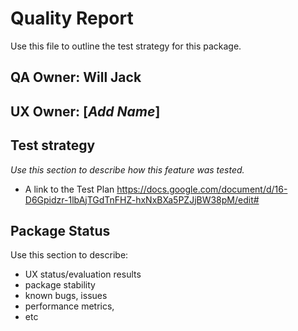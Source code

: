 # Quality Report
Use this file to outline the test strategy for this package.

## QA Owner: Will Jack
## UX Owner: [*Add Name*]

## Test strategy
*Use this section to describe how this feature was tested.*
* A link to the Test Plan https://docs.google.com/document/d/16-D6Gpidzr-1lbAjTGdTnFHZ-hxNxBXa5PZJjBW38pM/edit#


## Package Status
Use this section to describe:
* UX status/evaluation results
* package stability
* known bugs, issues
* performance metrics,
* etc

